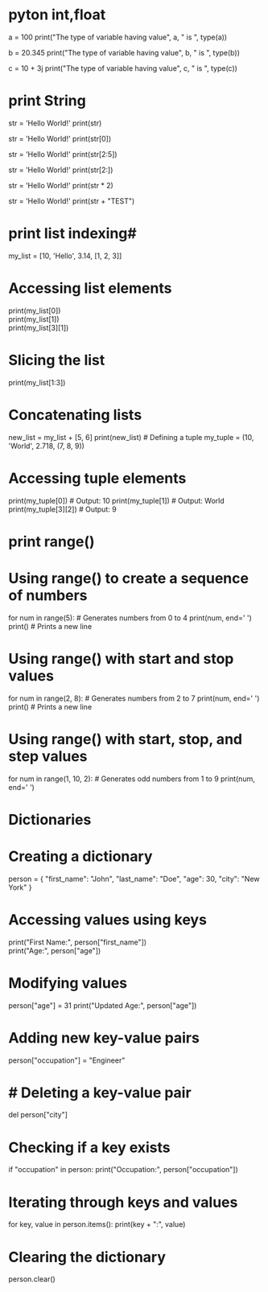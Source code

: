 # pyton int,float
a = 100
print("The type of variable having value", a, " is ", type(a))

b = 20.345
print("The type of variable having value", b, " is ", type(b))

c = 10 + 3j
print("The type of variable having value", c, " is ", type(c)) 

# print String
str = 'Hello World!'
print(str)

str = 'Hello World!'
print(str[0])  

str = 'Hello World!'
print(str[2:5])   

str = 'Hello World!'
print(str[2:]) 

str = 'Hello World!'
print(str * 2) 

str = 'Hello World!'
print(str + "TEST") 

# print list indexing#
my_list = [10, 'Hello', 3.14, [1, 2, 3]]
# Accessing list elements
print(my_list[0])       
print(my_list[1])       
print(my_list[3][1])    
# Slicing the list
print(my_list[1:3])     
# Concatenating lists
new_list = my_list + [5, 6]
print(new_list)         # Defining a tuple
my_tuple = (10, 'World', 2.718, (7, 8, 9))
# Accessing tuple elements
print(my_tuple[0])      # Output: 10
print(my_tuple[1])      # Output: World
print(my_tuple[3][2])   # Output: 9
# print range()
# Using range() to create a sequence of numbers
for num in range(5):     # Generates numbers from 0 to 4
    print(num, end=' ')   
print()  # Prints a new line
# Using range() with start and stop values
for num in range(2, 8):  # Generates numbers from 2 to 7
    print(num, end=' ')   
print()  # Prints a new line
# Using range() with start, stop, and step values
for num in range(1, 10, 2):  # Generates odd numbers from 1 to 9
    print(num, end=' ')      

# Dictionaries
# Creating a dictionary
person = {
    "first_name": "John",
    "last_name": "Doe",
    "age": 30,
    "city": "New York"
}

# Accessing values using keys
print("First Name:", person["first_name"])  
print("Age:", person["age"])                

# Modifying values
person["age"] = 31
print("Updated Age:", person["age"])       

# Adding new key-value pairs
person["occupation"] = "Engineer"

# # Deleting a key-value pair
del person["city"]

# Checking if a key exists
if "occupation" in person:
    print("Occupation:", person["occupation"])  

# Iterating through keys and values
for key, value in person.items():
    print(key + ":", value)

# Clearing the dictionary
person.clear()





